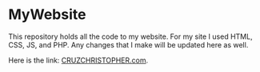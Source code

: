 # MyWebsite

This repository holds all the code to my website. 
For my site I used HTML, CSS, JS, and PHP. Any changes that
I make will be updated here as well. 

Here is the link:
[CRUZCHRISTOPHER.com](https://cruzchristopher.com/).

